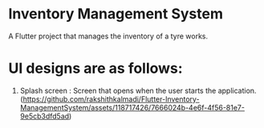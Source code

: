# Inventory Management System

A Flutter project that manages the inventory of a tyre works.

# UI designs are as follows:
1. Splash screen :
   Screen that opens when the user starts the application.
(https://github.com/rakshithkalmadi/Flutter-Inventory-ManagementSystem/assets/118717426/7666024b-4e6f-4f56-81e7-9e5cb3dfd5ad)

